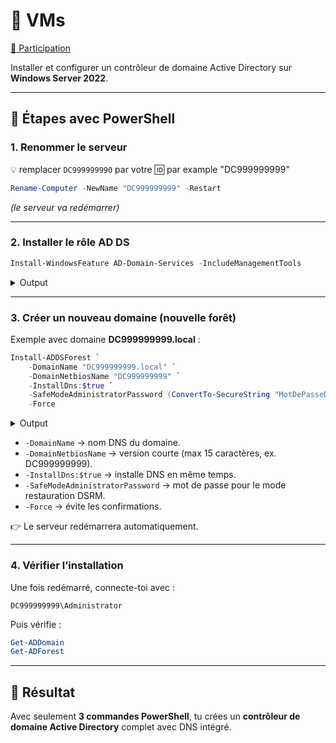 # :link: VMs

[:tada: Participation](.scripts/Participation.md) 


Installer et configurer un contrôleur de domaine Active Directory sur **Windows Server 2022**.

---

## 🚀 Étapes avec PowerShell

### 1. Renommer le serveur 

:bulb: remplacer `DC999999990` par votre :id: par example "DC999999999"

```powershell
Rename-Computer -NewName "DC999999999" -Restart
```

*(le serveur va redémarrer)*

---

### 2. Installer le rôle AD DS

```powershell
Install-WindowsFeature AD-Domain-Services -IncludeManagementTools
```
<details>
<summary>Output</summary>

```powershell

Success Restart Needed Exit Code      Feature Result
------- -------------- ---------      --------------
True    No             Success        {Active Directory Domain Services, Group P...
```

</details>

---

### 3. Créer un nouveau domaine (nouvelle forêt)

Exemple avec domaine **DC999999999.local** :

```powershell
Install-ADDSForest `
    -DomainName "DC999999999.local" `
    -DomainNetbiosName "DC999999999" `
    -InstallDns:$true `
    -SafeModeAdministratorPassword (ConvertTo-SecureString "MotDePasseDSRM123!" -AsPlainText -Force) `
    -Force
```
<details>
<summary>Output</summary>

```powershell
Install-ADDSForest

  Validating environment and user input
      All tests completed successfully                                                                                       [oooooooooooooooooooooooooooooooooooooooooooooooooooooooooooooooooooooooooooooooooooooooooooooooooooooooooo]
      Installing new forest Starting

For more information about this setting, see Knowledge Base article 942564
(http://go.microsoft.com/fwlink/?LinkId=104751).

WARNING: This computer has at least one physical network adapter that does not have static IP address(es) assigned to
its IP Properties. If both IPv4 and IPv6 are enabled for a network adapter, both IPv4 and IPv6 static IP addresses
should be assigned to both IPv4 and IPv6 Properties of the physical network adapter. Such static IP address(es)
assignment should be done to all the physical network adapters for reliable Domain Name System (DNS) operation.

WARNING: A delegation for this DNS server cannot be created because the authoritative parent zone cannot be found or it
 does not run Windows DNS server. If you are integrating with an existing DNS infrastructure, you should manually
create a delegation to this DNS server in the parent zone to ensure reliable name resolution from outside the domain
"DC999999999.local". Otherwise, no action is required.

WARNING: Windows Server 2022 domain controllers have a default for the security setting named "Allow cryptography
algorithms compatible with Windows NT 4.0" that prevents weaker cryptography algorithms when establishing security
channel sessions.

For more information about this setting, see Knowledge Base article 942564
(http://go.microsoft.com/fwlink/?LinkId=104751).

WARNING: This computer has at least one physical network adapter that does not have static IP address(es) assigned to
its IP Properties. If both IPv4 and IPv6 are enabled for a network adapter, both IPv4 and IPv6 static IP addresses
should be assigned to both IPv4 and IPv6 Properties of the physical network adapter. Such static IP address(es)
assignment should be done to all the physical network adapters for reliable Domain Name System (DNS) operation.
```

</details>

* `-DomainName` → nom DNS du domaine.
* `-DomainNetbiosName` → version courte (max 15 caractères, ex. DC999999999).
* `-InstallDns:$true` → installe DNS en même temps.
* `-SafeModeAdministratorPassword` → mot de passe pour le mode restauration DSRM.
* `-Force` → évite les confirmations.

👉 Le serveur redémarrera automatiquement.

---

### 4. Vérifier l’installation

Une fois redémarré, connecte-toi avec :

```
DC999999999\Administrator
```

Puis vérifie :

```powershell
Get-ADDomain
Get-ADForest
```

---

## 🎯 Résultat

Avec seulement **3 commandes PowerShell**, tu crées un **contrôleur de domaine Active Directory** complet avec DNS intégré.
